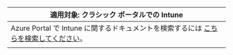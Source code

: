 |                            適用対象: クラシック ポータルでの Intune                            |
|------------------------------------------------------------------------------------------------|
| Azure Portal で Intune に関するドキュメントを検索するには [こちらを検索してください](/intune/what-is-intune)。 |
|                                                                                                |

